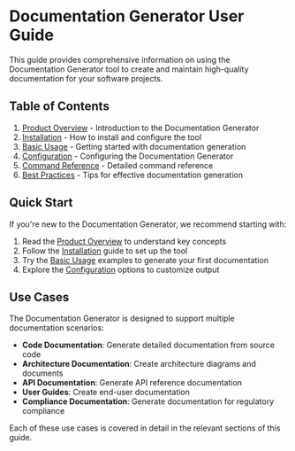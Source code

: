 # Documentation Generator User Guide

This guide provides comprehensive information on using the Documentation Generator tool to create and maintain high-quality documentation for your software projects.

## Table of Contents

1. [Product Overview](overview.md) - Introduction to the Documentation Generator
2. [Installation](installation.md) - How to install and configure the tool
3. [Basic Usage](basic_usage.md) - Getting started with documentation generation
4. [Configuration](configuration.md) - Configuring the Documentation Generator
5. [Command Reference](commands.md) - Detailed command reference
6. [Best Practices](best_practices.md) - Tips for effective documentation generation

## Quick Start

If you're new to the Documentation Generator, we recommend starting with:

1. Read the [Product Overview](overview.md) to understand key concepts
2. Follow the [Installation](installation.md) guide to set up the tool
3. Try the [Basic Usage](basic_usage.md) examples to generate your first documentation
4. Explore the [Configuration](configuration.md) options to customize output

## Use Cases

The Documentation Generator is designed to support multiple documentation scenarios:

- **Code Documentation**: Generate detailed documentation from source code
- **Architecture Documentation**: Create architecture diagrams and documents
- **API Documentation**: Generate API reference documentation
- **User Guides**: Create end-user documentation
- **Compliance Documentation**: Generate documentation for regulatory compliance

Each of these use cases is covered in detail in the relevant sections of this guide.